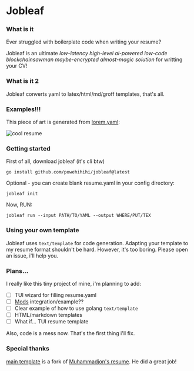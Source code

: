 # Jobleaf
### What is it
Ever struggled with boilerplate code when writing your resume? 

Jobleaf is an ultimate *low-latency high-level ai-powered low-code blockchainsawman maybe-encrypted almost-magic solution* for writting your CV!

### What is it 2
Jobleaf converts yaml to latex/html/md/groff templates, that's all.

### Examples!!!
This piece of art is generated from [lorem.yaml](examples/lorem.yaml):

![cool resume](https://powehihihi.github.io/lorem_resume.jpg)

### Getting started
First of all, download jobleaf (it's cli btw)
```
go install github.com/powehihihi/jobleaf@latest
```
Optional - you can create blank resume.yaml in your config directory:
```
jobleaf init
```

Now, RUN:
```
jobleaf run --input PATH/TO/YAML --output WHERE/PUT/TEX
```

### Using your own template
Jobleaf uses ```text/template``` for code generation. Adapting your template to my resume format shouldn't be hard. However, it's too boring. Please open an issue, i'll help you.

### Plans...
I really like this tiny project of mine, i'm planning to add:
- [ ] TUI wizard for filling resume.yaml
- [ ] [Mods](https://github.com/charmbracelet/mods) integration/example??
- [ ] Clear example of how to use golang ```text/template```
- [ ] HTML/markdown templates
- [ ] What if... TUI resume template

Also, code is a mess now. That's the first thing i'll fix.

### Special thanks
[main template](template/resume.tmpl.tex) is a fork of [Muhammadjon's resume](https://github.com/mrhakimov/resume). He did a great job!
